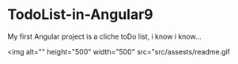 # TodoList-in-Angular9
 My first Angular project is a cliche toDo list, i know i know...
 
 <img alt="" height="500" width="500" src="src/assests/readme.gif
